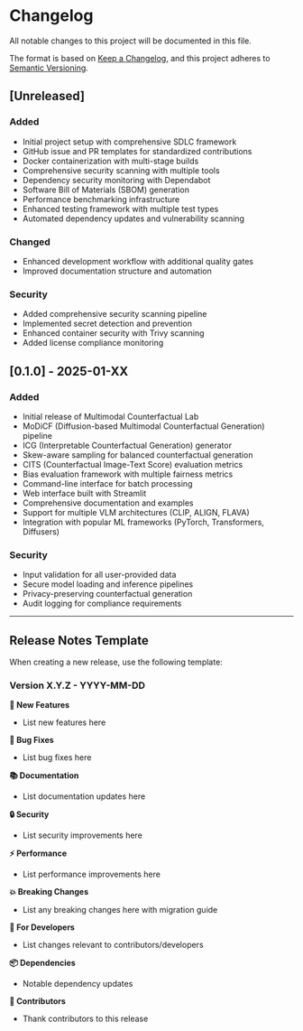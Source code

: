 # Changelog

All notable changes to this project will be documented in this file.

The format is based on [Keep a Changelog](https://keepachangelog.com/en/1.0.0/),
and this project adheres to [Semantic Versioning](https://semver.org/spec/v2.0.0.html).

## [Unreleased]

### Added
- Initial project setup with comprehensive SDLC framework
- GitHub issue and PR templates for standardized contributions
- Docker containerization with multi-stage builds
- Comprehensive security scanning with multiple tools
- Dependency security monitoring with Dependabot
- Software Bill of Materials (SBOM) generation
- Performance benchmarking infrastructure
- Enhanced testing framework with multiple test types
- Automated dependency updates and vulnerability scanning

### Changed
- Enhanced development workflow with additional quality gates
- Improved documentation structure and automation

### Security
- Added comprehensive security scanning pipeline
- Implemented secret detection and prevention
- Enhanced container security with Trivy scanning
- Added license compliance monitoring

## [0.1.0] - 2025-01-XX

### Added
- Initial release of Multimodal Counterfactual Lab
- MoDiCF (Diffusion-based Multimodal Counterfactual Generation) pipeline  
- ICG (Interpretable Counterfactual Generation) generator
- Skew-aware sampling for balanced counterfactual generation
- CITS (Counterfactual Image-Text Score) evaluation metrics
- Bias evaluation framework with multiple fairness metrics
- Command-line interface for batch processing
- Web interface built with Streamlit
- Comprehensive documentation and examples
- Support for multiple VLM architectures (CLIP, ALIGN, FLAVA)
- Integration with popular ML frameworks (PyTorch, Transformers, Diffusers)

### Security
- Input validation for all user-provided data
- Secure model loading and inference pipelines
- Privacy-preserving counterfactual generation
- Audit logging for compliance requirements

---

## Release Notes Template

When creating a new release, use the following template:

### Version X.Y.Z - YYYY-MM-DD

**🚀 New Features**
- List new features here

**🐛 Bug Fixes** 
- List bug fixes here

**📚 Documentation**
- List documentation updates here

**🔒 Security**
- List security improvements here

**⚡ Performance**
- List performance improvements here

**💥 Breaking Changes**
- List any breaking changes here with migration guide

**🧪 For Developers**
- List changes relevant to contributors/developers

**📦 Dependencies**
- Notable dependency updates

**🙏 Contributors**
- Thank contributors to this release